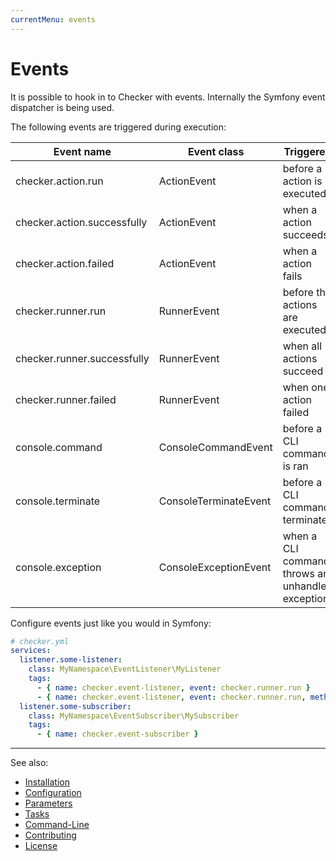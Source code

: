 ```yaml
---
currentMenu: events
---
```


# Events

It is possible to hook in to Checker with events. Internally the Symfony event dispatcher is being used.

The following events are triggered during execution:

| Event name                  | Event class           | Triggered
| --------------------------- | --------------------- | ----------
| checker.action.run          | ActionEvent           | before a action is executed
| checker.action.successfully | ActionEvent           | when a action succeeds
| checker.action.failed       | ActionEvent           | when a action fails
| checker.runner.run          | RunnerEvent           | before the actions are executed
| checker.runner.successfully | RunnerEvent           | when all actions succeed
| checker.runner.failed       | RunnerEvent           | when one action failed
| console.command             | ConsoleCommandEvent   | before a CLI command is ran
| console.terminate           | ConsoleTerminateEvent | before a CLI command terminates
| console.exception           | ConsoleExceptionEvent | when a CLI command throws an unhandled exception.

Configure events just like you would in Symfony:

```yaml
# checker.yml
services:   
  listener.some-listener:
    class: MyNamespace\EventListener\MyListener
    tags:
      - { name: checker.event-listener, event: checker.runner.run }
      - { name: checker.event-listener, event: checker.runner.run, method: customMethod, priority: 10 }
  listener.some-subscriber:
    class: MyNamespace\EventSubscriber\MySubscriber
    tags:
      - { name: checker.event-subscriber }
```

***
See also:

- [Installation](installation.md)
- [Configuration](configuration.md)
- [Parameters](parameters.md)
- [Tasks](tasks.md)
- [Command-Line](command-line.md)
- [Contributing](../CONTRIBUTING.md)
- [License](../LICENSE.md)
